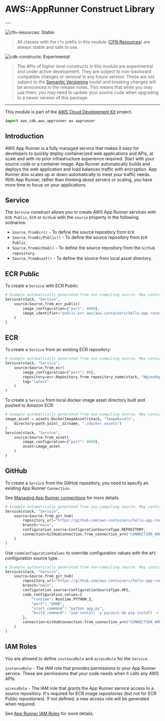 # AWS::AppRunner Construct Library

<!--BEGIN STABILITY BANNER-->---


![cfn-resources: Stable](https://img.shields.io/badge/cfn--resources-stable-success.svg?style=for-the-badge)

> All classes with the `Cfn` prefix in this module ([CFN Resources](https://docs.aws.amazon.com/cdk/latest/guide/constructs.html#constructs_lib)) are always stable and safe to use.

![cdk-constructs: Experimental](https://img.shields.io/badge/cdk--constructs-experimental-important.svg?style=for-the-badge)

> The APIs of higher level constructs in this module are experimental and under active development.
> They are subject to non-backward compatible changes or removal in any future version. These are
> not subject to the [Semantic Versioning](https://semver.org/) model and breaking changes will be
> announced in the release notes. This means that while you may use them, you may need to update
> your source code when upgrading to a newer version of this package.

---
<!--END STABILITY BANNER-->

This module is part of the [AWS Cloud Development Kit](https://github.com/aws/aws-cdk) project.

```python
import aws_cdk.aws_apprunner as apprunner
```

## Introduction

AWS App Runner is a fully managed service that makes it easy for developers to quickly deploy containerized web applications and APIs, at scale and with no prior infrastructure experience required. Start with your source code or a container image. App Runner automatically builds and deploys the web application and load balances traffic with encryption. App Runner also scales up or down automatically to meet your traffic needs. With App Runner, rather than thinking about servers or scaling, you have more time to focus on your applications.

## Service

The `Service` construct allows you to create AWS App Runner services with `ECR Public`, `ECR` or `Github` with the `source` property in the following scenarios:

* `Source.fromEcr()` - To define the source repository from `ECR`.
* `Source.fromEcrPublic()` - To define the source repository from `ECR Public`.
* `Source.fromGitHub()` - To define the source repository from the `Github repository`.
* `Source.fromAsset()` - To define the source from local asset directory.

## ECR Public

To create a `Service` with ECR Public:

```python
# Example automatically generated from non-compiling source. May contain errors.
Service(stack, "Service",
    source=Source.from_ecr_public(
        image_configuration={"port": 8000},
        image_identifier="public.ecr.aws/aws-containers/hello-app-runner:latest"
    )
)
```

## ECR

To create a `Service` from an existing ECR repository:

```python
# Example automatically generated from non-compiling source. May contain errors.
Service(stack, "Service",
    source=Source.from_ecr(
        image_configuration={"port": 80},
        repository=ecr.Repository.from_repository_name(stack, "NginxRepository", "nginx"),
        tag="latest"
    )
)
```

To create a `Service` from local docker image asset directory  built and pushed to Amazon ECR:

```python
# Example automatically generated from non-compiling source. May contain errors.
image_asset = assets.DockerImageAsset(stack, "ImageAssets",
    directory=path.join(__dirname, "./docker.assets")
)
Service(stack, "Service",
    source=Source.from_asset(
        image_configuration={"port": 8000},
        asset=image_asset
    )
)
```

## GitHub

To create a `Service` from the GitHub repository, you need to specify an existing App Runner `Connection`.

See [Managing App Runner connections](https://docs.aws.amazon.com/apprunner/latest/dg/manage-connections.html) for more details.

```python
# Example automatically generated from non-compiling source. May contain errors.
Service(stack, "Service",
    source=Source.from_git_hub(
        repository_url="https://github.com/aws-containers/hello-app-runner",
        branch="main",
        configuration_source=ConfigurationSourceType.REPOSITORY,
        connection=GitHubConnection.from_connection_arn("CONNECTION_ARN")
    )
)
```

Use `codeConfigurationValues` to override configuration values with the `API` configuration source type.

```python
# Example automatically generated from non-compiling source. May contain errors.
Service(stack, "Service",
    source=Source.from_git_hub(
        repository_url="https://github.com/aws-containers/hello-app-runner",
        branch="main",
        configuration_source=ConfigurationSourceType.API,
        code_configuration_values={
            "runtime": Runtime.PYTHON_3,
            "port": "8000",
            "start_command": "python app.py",
            "build_command": "yum install -y pycairo && pip install -r requirements.txt"
        },
        connection=GitHubConnection.from_connection_arn("CONNECTION_ARN")
    )
)
```

## IAM Roles

You are allowed to define `instanceRole` and `accessRole` for the `Service`.

`instanceRole` - The IAM role that provides permissions to your App Runner service. These are permissions that
your code needs when it calls any AWS APIs.

`accessRole` - The IAM role that grants the App Runner service access to a source repository. It's required for
ECR image repositories (but not for ECR Public repositories). If not defined, a new access role will be generated
when required.

See [App Runner IAM Roles](https://docs.aws.amazon.com/apprunner/latest/dg/security_iam_service-with-iam.html#security_iam_service-with-iam-roles) for more details.
